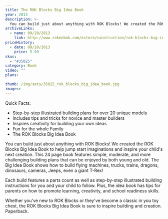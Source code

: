 ```yaml
---
title: The ROK Blocks Big Idea Book
year: 2013
description: >-
  You can build just about anything with ROK Blocks! We created the ROK Blocks Big Idea Book to help jump start imaginations and inspire your child's next creation. This 24 page book features simple, moderate, and more challenging building plans that can be enjoyed by both young and old. The Big Idea Book shows how to build flying machines, trucks, trains, dragons, dinosaurs, cameras, Jeeps, even a giant T-Rex!
archiveLinks:
  - name: 09/20/2013
    link: http://www.rokenbok.com/estore/construction/rok-blocks-big-idea-book
priceHistory:
  - date: 09/20/2013
    price: 5.99
skus:
  - "#35025"
category: Book
video: ""
plans:

thumb: /img/sets/35025_rok_blocks_big_idea_book.jpg
images:
---
```

Quick Facts:
  - Step-by-step illustrated building plans for over 20 unique models
  - Includes tips and tricks for novice and master builders
  - Inspires creativity for building your own ideas
  - Fun for the whole Family
  - The ROK Blocks Big Idea Book

You can build just about anything with ROK Blocks! We created the ROK Blocks Big Idea Book to help jump start imaginations and inspire your child's next creation. This 24 page book features simple, moderate, and more challenging building plans that can be enjoyed by both young and old. The Big Idea Book shows how to build flying machines, trucks, trains, dragons, dinosaurs, cameras, Jeeps, even a giant T-Rex!

Each build features a parts count as well as step-by-step illustrated building instructions for you and your child to follow.  Plus, the idea book has tips for parents on how to promote learning, creativity, and school readiness skills.

Whether you've new to ROK Blocks or they've become a classic in you toy chest, the ROK Blocks Big Idea Book is sure to inspire building and creation.  Paperback.
